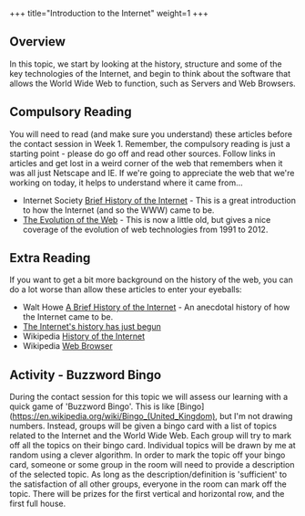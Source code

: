 +++
title="Introduction to the Internet"
weight=1
+++

## Overview

In this topic, we start by looking at the history, structure and some of the key technologies of the Internet, and begin to think about the software that allows the World Wide Web to function, such as Servers and Web Browsers.

## Compulsory Reading

You will need to read (and make sure you understand) these articles before the contact session in Week 1. Remember, the compulsory reading is just a starting point - please do go off and read other sources. Follow links in articles and get lost in a weird corner of the web that remembers when it was all just Netscape and IE. If we're going to appreciate the web that we're working on today, it helps to understand where it came from...

* Internet Society [Brief History of the Internet](https://www.internetsociety.org/internet/history-internet/brief-history-internet/) - This is a great introduction to how the Internet (and so the WWW) came to be.
*  [The Evolution of the Web](http://evolutionofweb.appspot.com/?hl=en-gb) - This is now a little old, but gives a nice coverage of the evolution of web technologies from 1991 to 2012.


## Extra Reading

If you want to get a bit more background on the history of the web, you can do a lot worse than allow these articles to enter your eyeballs:

* Walt Howe [A Brief History of the Internet](http://www.walthowe.com/navnet/history.html) - An anecdotal history of how the Internet came to be.
* [The Internet's history has just begun](https://ourworldindata.org/internet-history-just-begun)
* Wikipedia [History of the Internet](https://en.wikipedia.org/wiki/History_of_the_Internet)
* Wikipedia [Web Browser](https://en.wikipedia.org/wiki/Web_browser)


## Activity - Buzzword Bingo

During the contact session for this topic we will assess our learning with a quick game of 'Buzzword Bingo'. This is like [Bingo](https://en.wikipedia.org/wiki/Bingo_(United_Kingdom), but I'm not drawing numbers. Instead, groups will be given a bingo card with a list of topics related to the Internet and the World Wide Web. Each group will try to mark off all the topics on their bingo card. Individual topics will be drawn by me at random using a clever algorithm. In order to mark the topic off your bingo card, someone or some group in the room will need to provide a description of the selected topic. As long as the description/definition is 'sufficient' to the satisfaction of all other groups, everyone in the room can mark off the topic. There will be prizes for the first vertical and horizontal row, and the first full house.